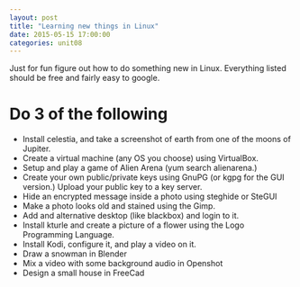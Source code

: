 ```yaml
---
layout: post
title: "Learning new things in Linux"
date: 2015-05-15 17:00:00
categories: unit08
---
```


Just for fun figure out how to do something new in Linux.  Everything listed should be free and fairly easy to google.

# Do 3 of the following

* Install celestia, and take a screenshot of earth from one of the moons of Jupiter.
* Create a virtual machine (any OS you choose) using VirtualBox.
* Setup and play a game of Alien Arena (yum search alienarena.)
* Create your own public/private keys using GnuPG (or kgpg for the GUI version.)  Upload your public key to a key server.
* Hide an encrypted message inside a photo using steghide or SteGUI
* Make a photo looks old and stained using the Gimp.
* Add and alternative desktop (like blackbox) and login to it.
* Install kturle and create a picture of a flower using the Logo Programming Language.
* Install Kodi, configure it, and play a video on it.
* Draw a snowman in Blender
* Mix a video with some background audio in Openshot
* Design a small house in FreeCad
